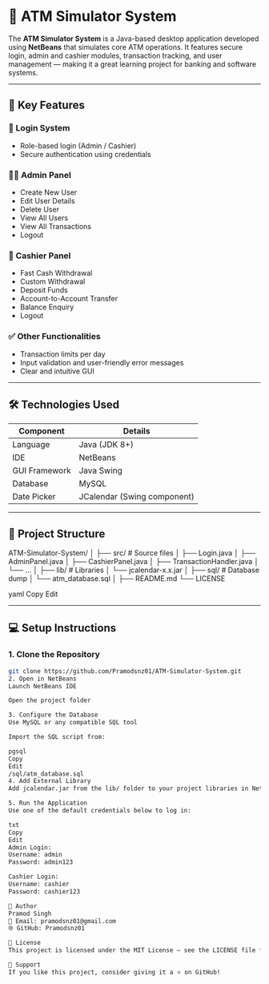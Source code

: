 # 🏧 ATM Simulator System

The **ATM Simulator System** is a Java-based desktop application developed using **NetBeans** that simulates core ATM operations. It features secure login, admin and cashier modules, transaction tracking, and user management — making it a great learning project for banking and software systems.

---

## 📌 Key Features

### 🔐 Login System
- Role-based login (Admin / Cashier)
- Secure authentication using credentials

### 👨‍💼 Admin Panel
- Create New User
- Edit User Details
- Delete User
- View All Users
- View All Transactions
- Logout

### 🧾 Cashier Panel
- Fast Cash Withdrawal
- Custom Withdrawal
- Deposit Funds
- Account-to-Account Transfer
- Balance Enquiry
- Logout

### ✅ Other Functionalities
- Transaction limits per day
- Input validation and user-friendly error messages
- Clear and intuitive GUI

---

## 🛠️ Technologies Used

| Component       | Details                    |
|----------------|----------------------------|
| Language        | Java (JDK 8+)              |
| IDE             | NetBeans                   |
| GUI Framework   | Java Swing                 |
| Database        | MySQL                      |
| Date Picker     | JCalendar (Swing component)|

---

## 📁 Project Structure

ATM-Simulator-System/
│
├── src/ # Source files
│ ├── Login.java
│ ├── AdminPanel.java
│ ├── CashierPanel.java
│ ├── TransactionHandler.java
│ └── ...
│
├── lib/ # Libraries
│ └── jcalendar-x.x.jar
│
├── sql/ # Database dump
│ └── atm_database.sql
│
├── README.md
└── LICENSE

yaml
Copy
Edit

---

## 💻 Setup Instructions

### 1. Clone the Repository
```bash
git clone https://github.com/Pramodsnz01/ATM-Simulator-System.git
2. Open in NetBeans
Launch NetBeans IDE

Open the project folder

3. Configure the Database
Use MySQL or any compatible SQL tool

Import the SQL script from:

pgsql
Copy
Edit
/sql/atm_database.sql
4. Add External Library
Add jcalendar.jar from the lib/ folder to your project libraries in NetBeans

5. Run the Application
Use one of the default credentials below to log in:

txt
Copy
Edit
Admin Login:
Username: admin
Password: admin123

Cashier Login:
Username: cashier
Password: cashier123

👤 Author
Pramod Singh
📧 Email: pramodsnz01@gmail.com
🌐 GitHub: Pramodsnz01

📄 License
This project is licensed under the MIT License — see the LICENSE file for details.

🌟 Support
If you like this project, consider giving it a ⭐ on GitHub!



